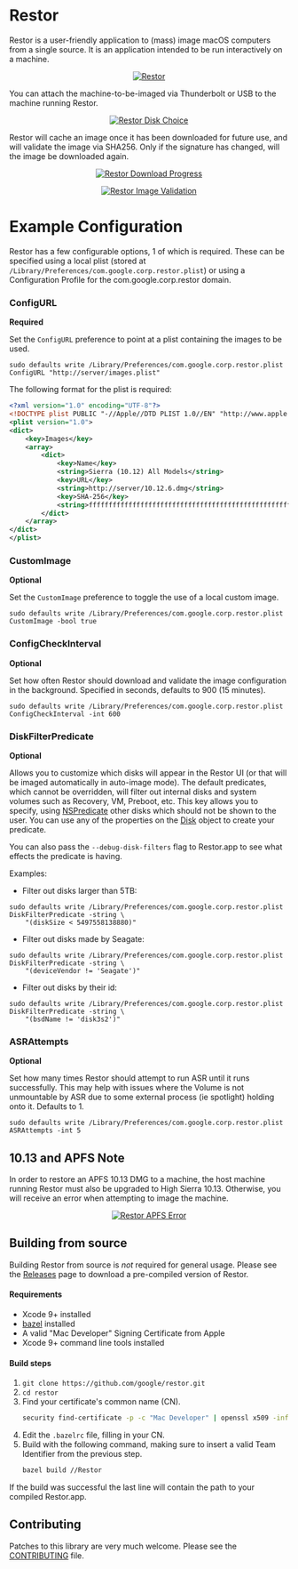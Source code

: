 # Restor

Restor is a user-friendly application to (mass) image macOS computers from a
single source. It is an application intended to be run interactively on a
machine.

<p align="center">
<a href="#restor--">
<img src="./images/restor.png" alt="Restor" />
</a>
</p>

You can attach the machine-to-be-imaged via Thunderbolt or USB to the machine
running Restor.

<p align="center">
<a href="#restor_disk_choice--">
<img src="./images/restor_disk_choice.png" alt="Restor Disk Choice" />
</a>
</p>

Restor will cache an image once it has been downloaded for future use, and will
validate the image via SHA256. Only if the signature has changed, will the image
be downloaded again.

<p align="center">
<a href="#restor_progress--">
<img src="./images/restor_progress.png" alt="Restor Download Progress" />
</a>
</p>

<p align="center">
<a href="#restor_validate--">
<img src="./images/restor_validate.png" alt="Restor Image Validation" />
</a>
</p>

# Example Configuration

Restor has a few configurable options, 1 of which is required. These can be
specified using a local plist (stored at `/Library/Preferences/com.google.corp.restor.plist`)
or using a Configuration Profile for the com.google.corp.restor domain.

### ConfigURL

__Required__

Set the `ConfigURL` preference to point at a plist containing the images to be
used.

`sudo defaults write /Library/Preferences/com.google.corp.restor.plist ConfigURL "http://server/images.plist"`

The following format for the plist is required:

```xml
<?xml version="1.0" encoding="UTF-8"?>
<!DOCTYPE plist PUBLIC "-//Apple//DTD PLIST 1.0//EN" "http://www.apple.com/DTDs/PropertyList-1.0.dtd">
<plist version="1.0">
<dict>
	<key>Images</key>
	<array>
		<dict>
			<key>Name</key>
			<string>Sierra (10.12) All Models</string>
			<key>URL</key>
			<string>http://server/10.12.6.dmg</string>
			<key>SHA-256</key>
			<string>ffffffffffffffffffffffffffffffffffffffffffffffffffffffffffffffff</string>
		</dict>
	</array>
</dict>
</plist>
```

### CustomImage

__Optional__

Set the `CustomImage` preference to toggle the use of a local custom image.

`sudo defaults write /Library/Preferences/com.google.corp.restor.plist CustomImage -bool true`

### ConfigCheckInterval

__Optional__

Set how often Restor should download and validate the image configuration in the background.
Specified in seconds, defaults to 900 (15 minutes).

`sudo defaults write /Library/Preferences/com.google.corp.restor.plist ConfigCheckInterval -int 600`

### DiskFilterPredicate

__Optional__

Allows you to customize which disks will appear in the Restor UI (or that will
be imaged automatically in auto-image mode). The default predicates, which
cannot be overridden, will filter out internal disks and system volumes such
as Recovery, VM, Preboot, etc. This key allows you to specify, using
[NSPredicate](https://developer.apple.com/library/archive/documentation/Cocoa/Conceptual/Predicates/AdditionalChapters/Introduction.html#//apple_ref/doc/uid/TP40001789)
other disks which should not be shown to the user. You can use any of the properties
on the [Disk](https://github.com/google/restor/blob/master/Common/Disk.h#L26)
object to create your predicate.

You can also pass the `--debug-disk-filters` flag to Restor.app to see what effects the predicate is having.

Examples:

* Filter out disks larger than 5TB:

```shell
sudo defaults write /Library/Preferences/com.google.corp.restor.plist DiskFilterPredicate -string \
    "(diskSize < 5497558138880)"
```

* Filter out disks made by Seagate:

```shell
sudo defaults write /Library/Preferences/com.google.corp.restor.plist DiskFilterPredicate -string \
    "(deviceVendor != 'Seagate')"
```

* Filter out disks by their id:

```shell
sudo defaults write /Library/Preferences/com.google.corp.restor.plist DiskFilterPredicate -string \
    "(bsdName != 'disk3s2')"
```

### ASRAttempts

__Optional__

Set how many times Restor should attempt to run ASR until it runs successfully.
This may help with issues where the Volume is not unmountable by ASR due to some
external process (ie spotlight) holding onto it.  Defaults to 1.

`sudo defaults write /Library/Preferences/com.google.corp.restor.plist ASRAttempts -int 5`

## 10.13 and APFS Note

In order to restore an APFS 10.13 DMG to a machine, the host machine running
Restor must also be upgraded to High Sierra 10.13. Otherwise, you will receive
an error when attempting to image the machine.

<p align="center">
<a href="#restor_apfs_error--">
<img src="./images/restor_apfs_error.png" alt="Restor APFS Error" />
</a>
</p>

## Building from source

Building Restor from source is _not_ required for general usage. Please see the
[Releases](https://github.com/google/restor/releases) page to download a
pre-compiled version of Restor.

#### Requirements

* Xcode 9+ installed
* [bazel](https://bazel.build) installed
* A valid "Mac Developer" Signing Certificate from Apple
* Xcode 9+ command line tools installed

#### Build steps

1. `git clone https://github.com/google/restor.git`
1. `cd restor`
1. Find your certificate's common name (CN).
    ```bash
    security find-certificate -p -c "Mac Developer" | openssl x509 -inform pem -subject | perl -ne '/CN=([\w :\(\)]+)\// && print $1'
    ```
1. Edit the `.bazelrc` file, filling in your CN.
1. Build with the following command, making sure to insert a valid Team Identifier from the previous step.
    ```bash
    bazel build //Restor
    ```

If the build was successful the last line will contain the path to your
compiled Restor.app.

## Contributing

Patches to this library are very much welcome. Please see the
[CONTRIBUTING](https://github.com/google/restor/blob/master/CONTRIBUTING.md)
file.
